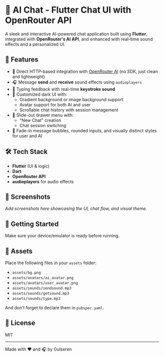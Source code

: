 # 🧠 AI Chat - Flutter Chat UI with OpenRouter API

A sleek and interactive AI-powered chat application built using **Flutter**, integrated with **OpenRouter's AI API**, and enhanced with real-time sound effects and a personalized UI.

## 🚀 Features

- 🔌 Direct HTTP-based integration with [OpenRouter AI](https://openrouter.ai) (no SDK, just clean and lightweight)
- 🎧 Message **send** and **receive** sound effects using `audioplayers`
- 🎹 Typing feedback with real-time **keystroke sound**
- 🎨 Customized dark UI with:
  - Gradient background or image background support
  - Avatar support for both AI and user
  - Scrollable chat history with session management
- 🧭 Slide-out drawer menu with:
  - "New Chat" creation
  - Chat session switching
- 📝 Fade-in message bubbles, rounded inputs, and visually distinct styles for user and AI

## 🛠️ Tech Stack

- **Flutter** (UI & logic)
- **Dart**
- **OpenRouter API**
- **audioplayers** for audio effects

## 📸 Screenshots

_Add screenshots here showcasing the UI, chat flow, and visual theme._

## 🔧 Getting Started


Make sure your device/emulator is ready before running.

## 📁 Assets

Place the following files in your `assets` folder:

- `assets/bg.png`
- `assets/avatars/ai_avatar.png`
- `assets/avatars/user_avatar.png`
- `assets/sounds/sendsound.mp3`
- `assets/sounds/getsound.mp3`
- `assets/sounds/type.mp3`

And don’t forget to declare them in `pubspec.yaml`.

## 💬 License

MIT

---

Made with ❤️ and 🎧 by Gulseren
